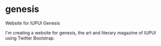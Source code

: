 genesis
=======

Website for IUPUI Genesis

I'm creating a website for genesis, the art and literary magazine of IUPUI using Twitter Bootstrap.
